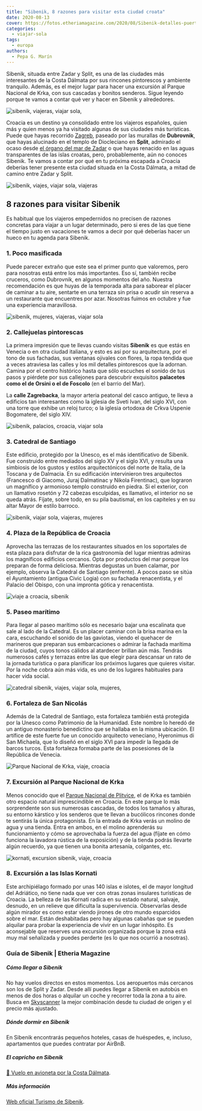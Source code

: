 ```yaml
---
title: "Sibenik, 8 razones para visitar esta ciudad croata"
date: 2020-08-13
cover: https://fotos.etheriamagazine.com/2020/08/Sibenik-detalles-puertas-centro-historico.jpg
categories: 
  - viajar-sola
tags: 
  - europa
authors: 
  - Pepa G. Marín
---
```


Sibenik, situada entre Zadar y Split, es una de las ciudades más interesantes de la Costa Dálmata por sus rincones pintorescos y ambiente tranquilo. Además, es el mejor lugar para hacer una excursión al Parque Nacional de Krka, con sus cascadas y bonitos senderos. Sigue leyendo porque te vamos a contar qué ver y hacer en Sibenik y alrededores.

![sibenik, viajeras, viajar sola,](https://fotos.etheriamagazine.com/2020/08/Sibenik-detalles-puertas-centro-historico.jpg "Detalles del casco antiguo de Sibenik. © Etheria Magazine")

Croacia es un destino ya consolidado entre los viajeros españoles, quien más y quien 
menos ya ha visitado algunas de sus ciudades más turísticas. Puede que hayas recorrido 
[Zagreb](http://etheriamagazine.com/2020/04/24/que-ver-hacer-en-2-3-dias-zagreb-croacia/), 
paseado por las murallas de **Dubrovnik**, que hayas alucinado en el templo de 
Diocleciano en **Split**, admirado el ocaso desde [el órgano del mar de 
Zadar](http://etheriamagazine.com/2019/06/21/48-horas-en-zadar-una-escapada-low-cost/) o 
que hayas renacido en las aguas transparentes de las islas croatas, pero, probablemente, 
aún no conoces Sibenik. Te vamos a contar por qué en tu próxima escapada a Croacia 
deberías tener presente esta ciudad situada en la Costa Dálmata, a mitad de camino entre 
Zadar y Split. 

![sibenik, viajes, viajar sola, viajeras](https://fotos.etheriamagazine.com/2020/08/Sibenik-calles-solitarias.jpg "Calles solitarias de Sibenik. © Etheria Magazine")

## 8 razones para visitar Sibenik

Es habitual que los viajeros empedernidos no precisen de razones concretas para viajar a 
un lugar determinado, pero si eres de las que tiene el tiempo justo en vacaciones te 
vamos a decir por qué deberías hacer un hueco en tu agenda para Sibenik. 

### 1\. Poco masificada

Puede parecer extraño que este sea el primer punto que valoremos, pero para nosotras 
está entre los más importantes. Eso sí, también recibe cruceros, como Dubrovnik, en 
algunos momentos del año. Nuestra recomendación es que huyas de la temporada alta para 
saborear el placer de caminar a tu aire, sentarte en una terraza sin prisa o acudir sin 
reserva a un restaurante que encuentres por azar. Nosotras fuimos en octubre y fue una 
experiencia maravillosa. 

![sibenik, mujeres, viajeras, viajar sola](https://fotos.etheriamagazine.com/2020/08/Sibenik-calles-centro-peatonal.jpg "Calle del centro histórico de Sibenik. © Etheria Magazine")

### 2\. Callejuelas pintorescas

La primera impresión que te llevas cuando visitas **Sibenik** es que estás en Venecia o 
en otra ciudad italiana, y esto es así por su arquitectura, por el tono de sus fachadas, 
sus ventanas ojivales con flores, la ropa tendida que a veces atraviesa las calles y los 
mil detalles pintorescos que la adornan. Camina por el centro histórico hasta que sólo 
escuches el sonido de tus pasos y piérdete por sus callejones para descubrir exquisitos 
**palacetes como el de Orsini o el de Foscolo** (en el barrio del Mar). 

La **calle Zagrebacka**, la mayor arteria peatonal del casco antiguo, te lleva a 
edificios tan interesantes como la iglesia de Sveti Ivan, del siglo XVI, con una torre 
que exhibe un reloj turco; o la iglesia ortodoxa de Crkva Uspenie Bogomatere, del siglo 
XIV. 

![sibenik, palacios, croacia, viajar sola](https://fotos.etheriamagazine.com/2020/08/Sibenik-ventanas.jpg "Bonitas ventanas de Sibenik. © Etheria Magazine")

### 3\. Catedral de Santiago

Este edificio, protegido por la Unesco, es el más identificativo de Sibenik. Fue 
construido entre mediados del siglo XV y el siglo XVI, y resulta una simbiosis de los 
gustos y estilos arquitectónicos del norte de Italia, de la Toscana y de Dalmacia. En su 
edificación intervinieron tres arquitectos (Francesco di Giacomo, Juraj Dalmatinac y 
Nikola Firentinac), que lograron un magnífico y armonioso templo construido en piedra. 
Si el exterior, con un llamativo rosetón y 72 cabezas esculpidas, es llamativo, el 
interior no se queda atrás. Fíjate, sobre todo, en su pila bautismal, en los capiteles y 
en su altar Mayor de estilo barroco. 

![sibenik, viajar sola, viajeras, mujeres](https://fotos.etheriamagazine.com/2020/08/Sibenik-catedral-santiago-roseton.jpg "Bello rosetón de la Catedral de Santiago. © Etheria Magazine")

### 4\. Plaza de la República de Croacia

Aprovecha las terrazas de los restaurantes situados en los soportales de esta plaza para 
disfrutar de la rica gastronomía del lugar mientras admiras los magníficos edificios 
cercanos. Opta por productos del mar porque los preparan de forma deliciosa. Mientras 
degustas un buen calamar, por ejemplo, observa la Catedral de Santiago (enfrente). A 
pocos paso se sitúa el Ayuntamiento (antigua Civic Logia) con su fachada renacentista, y 
el Palacio del Obispo, con una impronta gótica y renacentista. 

![viaje a croacia, sibenik](https://fotos.etheriamagazine.com/2020/08/Sibenik-plaza-republica-croacia.jpg "Los niños juegan junto a la Catedral. © Etheria Magazine")

### 5\. Paseo marítimo

Para llegar al paseo marítimo sólo es necesario bajar una escalinata que sale al lado de 
la Catedral. Es un placer caminar con la brisa marina en la cara, escuchando el sonido 
de las gaviotas, viendo el quehacer de marineros que preparan sus embarcaciones o 
admirar la fachada marítima de la ciudad, cuyos tonos cálidos al atardecer brillan aún 
más. Tendrás numerosos cafés y terrazas entre las que elegir para descansar un rato de 
la jornada turística o para planificar los próximos lugares que quieres visitar. Por la 
noche cobra aún más vida, es uno de los lugares habituales para hacer vida social. 

![catedral sibenik, viajes, viajar sola, mujeres,](https://fotos.etheriamagazine.com/2020/08/Sibenik-escalinata-catedral-2.jpg "Escalinata de subida a la Catedral de Sibenik. © Etheria Magazine")

### 6\. Fortaleza de San Nicolás

Además de la Catedral de Santiago, esta fortaleza también está protegida por la Unesco 
como Patrimonio de la Humanidad. Este nombre lo heredó de un antiguo monasterio 
benedictino que se hallaba en la misma ubicación. El artífice de este fuerte fue un 
conocido arquitecto veneciano, Hyeronimus di San Michaela, que lo diseñó en el siglo XVI 
para impedir la llegada de barcos turcos. Esta fortaleza formaba parte de las posesiones 
de la República de Venecia. 

![Parque Nacional de Krka, viaje, croacia](https://fotos.etheriamagazine.com/2020/08/parque-krka.jpg "Parque Nacional de Krka. © Etheria Magazine")

### 7\. Excursión al Parque Nacional de Krka

Menos conocido que el [Parque Nacional de 
Plitvice](http://etheriamagazine.com/2018/10/05/10-razones-para-visitar-el-p-n-lagos-de-plitvice-croacia/), 
el de Krka es también otro espacio natural imprescindible en Croacia. En este parque lo 
más sorprendente son sus numerosas cascadas, de todos los tamaños y alturas, su entorno 
kárstico y los senderos que te llevan a bucólicos rincones donde te sentirás la única 
protagonista. En la entrada de Krka verás un molino de agua y una tienda. Entra en 
ambos, en el molino aprenderás su funcionamiento y cómo se aprovechaba la fuerza del 
agua (fíjate en cómo funciona la lavadora rústica de la exposición) y de la tienda 
podrás llevarte algún recuerdo, ya que tienen una bonita artesanía, colgantes, etc. 

![kornati, excursion sibenik, viaje, croacia](https://fotos.etheriamagazine.com/2020/08/islas.jpg "Archipiélago de las Kornati. © Etheria Magazine")

### 8\. Excursión a las Islas Kornati

Este archipiélago formado por unas 140 islas e islotes, el de mayor longitud del 
Adriático, no tiene nada que ver con otras zonas insulares turísticas de Croacia. La 
belleza de las Kornati radica en su estado natural, salvaje, desnudo, en un relieve que 
dificulta la supervivencia. Observarlas desde algún mirador es como estar viendo jirones 
de otro mundo esparcidos sobre el mar. Están deshabitadas pero hay algunas cabañas que 
se pueden alquilar para probar la experiencia de vivir en un lugar inhóspito. Es 
aconsejable que reserves una excursión organizada porque la zona está muy mal señalizada 
y puedes perderte (es lo que nos ocurrió a nosotras). 

### Guía de Sibenik | Etheria Magazine

##### Cómo llegar a Sibenik

No hay vuelos directos en estos momentos. Los aeropuertos más cercanos son los de Split 
y Zadar. Desde allí puedes llegar a Sibenik en autobús en menos de dos horas o alquilar 
un coche y recorrer toda la zona a tu aire. Busca en 
[Skyscanner](https://clk.tradedoubler.com/click?p=224466&a=3132464) la mejor combinación 
desde tu ciudad de origen y el precio más ajustado. 

##### Dónde dormir en Sibenik

En Sibenik encontrarás pequeños hoteles, casas de huéspedes, e, incluso, apartamentos 
que puedes contratar por AirBnB. 

##### El capricho en Sibenik

[📌 Vuelo en avioneta por la Costa 
Dálmata](https://www.civitatis.com/es/sinj/paseo-avioneta-costa-dalmata/?aid=10211). 

##### Más información

[Web oficial Turismo de 
Sibenik](https://croatia.hr/es-ES/Destinos/Regiones/Region/Dalmacia-Sibenik).
